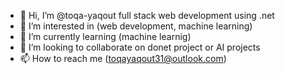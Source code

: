 - 👋 Hi, I’m @toqa-yaqout full stack web development using .net
- 👀 I’m interested in (web development, machine learning)
- 🌱 I’m currently learning (machine learnig)
- 💞️ I’m looking to collaborate on donet project or AI projects
- 📫 How to reach me (toqayaqout31@outlook.com)

<!---
toqa-yaqout/toqa-yaqout is a ✨ special ✨ repository because its `README.md` (this file) appears on your GitHub profile.
You can click the Preview link to take a look at your changes.
--->
